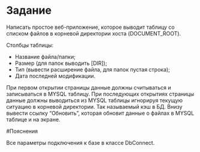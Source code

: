 # Задание
Написать простое веб-приложение, которое выводит таблицу со списком файлов в корневой директории хоста (DOCUMENT_ROOT).

Столбцы таблицы: 
- Название файла/папки;
- Размер (для папок выводить [DIR]);
- Тип (вывести расширение файла, для папок пустая строка);
- Дата последней модификации.

При первом открытии страницы данные должны считываться и записываться в MYSQL таблицу. При последующих открытиях страницы
 данные должны выводиться из MYSQL таблицы игнорируя текущую ситуацию в корневой директории. Так называемый кэш в БД.
Внизу вывести ссылку “Обновить”, которая обновит данные о файлах в MYSQL таблице и на экране.

#Пояснения

Все параметры подключения к базе в классе DbConnect.
